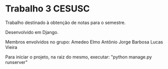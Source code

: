 # Trabalho 3 CESUSC

Trabalho destinado à obtenção de notas para o semestre.

Desenvolvido em Django.

Membros envolvidos no grupo:
Amedeo Elmo
Antônio Jorge Barbosa
Lucas Vieira

Para iniciar o projeto, na raiz do mesmo, executar:
"python manage.py runserver"
